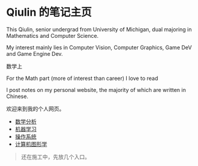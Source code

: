 # Qiulin 的笔记主页

This Qiulin, senior undergrad from University of Michigan, dual majoring in Mathematics and Computer Science. 

My interest mainly lies in Computer Vision, Computer Graphics, Game DeV and Game Engine Dev.

数学上

For the Math part (more of interest than career) I love to read 

I post notes on my personal website, the majority of which are written in Chinese.



欢迎来到我的个人网页。

- [数学分析](math/analysis/index.md)
- [机器学习](notes/ai/ml/index.md)
- [操作系统](os/index.md)
- [计算机图形学](graphics/index.md)

> 还在施工中，先放几个入口。
